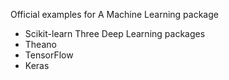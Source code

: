 Official examples for 
A Machine Learning package
- Scikit-learn
Three Deep Learning packages
- Theano
- TensorFlow
- Keras
